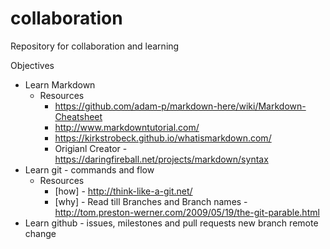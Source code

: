 # collaboration
Repository for collaboration and learning

Objectives
- Learn Markdown
  - Resources
    - https://github.com/adam-p/markdown-here/wiki/Markdown-Cheatsheet
    - http://www.markdowntutorial.com/
    - https://kirkstrobeck.github.io/whatismarkdown.com/
    - Origianl Creator - https://daringfireball.net/projects/markdown/syntax
- Learn git - commands and flow
  - Resources
    - [how] - http://think-like-a-git.net/
    - [why] - Read till Branches and Branch names - http://tom.preston-werner.com/2009/05/19/the-git-parable.html
- Learn github - issues, milestones and pull requests
new branch remote change

